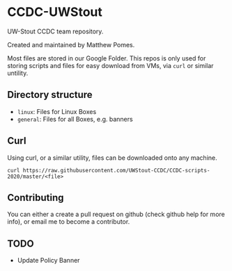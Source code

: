 # CCDC-UWStout

UW-Stout CCDC team repository.

Created and maintained by Matthew Pomes.

Most files are stored in our Google Folder. This repos is only used for storing scripts
and files for easy download from VMs, via `curl` or similar untility.

## Directory structure

- `linux`: Files for Linux Boxes
- `general`: Files for all Boxes, e.g. banners

## Curl

Using curl, or a similar utility, files can be downloaded onto any machine.

`curl https://raw.githubusercontent.com/UWStout-CCDC/CCDC-scripts-2020/master/<file>`

## Contributing

You can either a create a pull request on github (check github help for more info),
or email me to become a contributor.

## TODO

- Update Policy Banner

